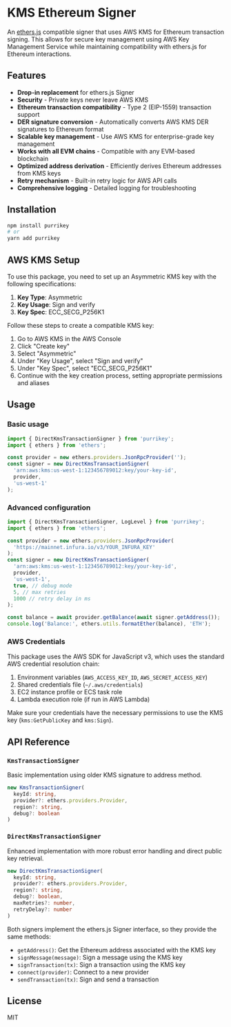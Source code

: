 # KMS Ethereum Signer

An [ethers.js](https://github.com/ethers-io/ethers.js/) compatible signer that uses AWS KMS for Ethereum transaction signing. This allows for secure key management using AWS Key Management Service while maintaining compatibility with ethers.js for Ethereum interactions.

## Features

- **Drop-in replacement** for ethers.js Signer
- **Security** - Private keys never leave AWS KMS
- **Ethereum transaction compatibility** - Type 2 (EIP-1559) transaction support
- **DER signature conversion** - Automatically converts AWS KMS DER signatures to Ethereum format
- **Scalable key management** - Use AWS KMS for enterprise-grade key management
- **Works with all EVM chains** - Compatible with any EVM-based blockchain
- **Optimized address derivation** - Efficiently derives Ethereum addresses from KMS keys
- **Retry mechanism** - Built-in retry logic for AWS API calls
- **Comprehensive logging** - Detailed logging for troubleshooting

## Installation

```bash
npm install purrikey
# or
yarn add purrikey
```

## AWS KMS Setup

To use this package, you need to set up an Asymmetric KMS key with the following specifications:

1. **Key Type**: Asymmetric
2. **Key Usage**: Sign and verify
3. **Key Spec**: ECC_SECG_P256K1

Follow these steps to create a compatible KMS key:

1. Go to AWS KMS in the AWS Console
2. Click "Create key"
3. Select "Asymmetric"
4. Under "Key Usage", select "Sign and verify"
5. Under "Key Spec", select "ECC_SECG_P256K1"
6. Continue with the key creation process, setting appropriate permissions and aliases

## Usage

### Basic usage

```typescript
import { DirectKmsTransactionSigner } from 'purrikey';
import { ethers } from 'ethers';

const provider = new ethers.providers.JsonRpcProvider('');
const signer = new DirectKmsTransactionSigner(
  'arn:aws:kms:us-west-1:123456789012:key/your-key-id',
  provider,
  'us-west-1'
);
```

### Advanced configuration

```typescript
import { DirectKmsTransactionSigner, LogLevel } from 'purrikey';
import { ethers } from 'ethers';

const provider = new ethers.providers.JsonRpcProvider(
  'https://mainnet.infura.io/v3/YOUR_INFURA_KEY'
);
const signer = new DirectKmsTransactionSigner(
  'arn:aws:kms:us-west-1:123456789012:key/your-key-id',
  provider,
  'us-west-1',
  true, // debug mode
  5, // max retries
  1000 // retry delay in ms
);

const balance = await provider.getBalance(await signer.getAddress());
console.log('Balance:', ethers.utils.formatEther(balance), 'ETH');
```

### AWS Credentials

This package uses the AWS SDK for JavaScript v3, which uses the standard AWS credential resolution chain:

1. Environment variables (`AWS_ACCESS_KEY_ID`, `AWS_SECRET_ACCESS_KEY`)
2. Shared credentials file (`~/.aws/credentials`)
3. EC2 instance profile or ECS task role
4. Lambda execution role (if run in AWS Lambda)

Make sure your credentials have the necessary permissions to use the KMS key (`kms:GetPublicKey` and `kms:Sign`).

## API Reference

### `KmsTransactionSigner`

Basic implementation using older KMS signature to address method.

```typescript
new KmsTransactionSigner(
  keyId: string,
  provider?: ethers.providers.Provider,
  region?: string,
  debug?: boolean
)
```

### `DirectKmsTransactionSigner`

Enhanced implementation with more robust error handling and direct public key retrieval.

```typescript
new DirectKmsTransactionSigner(
  keyId: string,
  provider?: ethers.providers.Provider,
  region?: string,
  debug?: boolean,
  maxRetries?: number,
  retryDelay?: number
)
```

Both signers implement the ethers.js Signer interface, so they provide the same methods:

- `getAddress()`: Get the Ethereum address associated with the KMS key
- `signMessage(message)`: Sign a message using the KMS key
- `signTransaction(tx)`: Sign a transaction using the KMS key
- `connect(provider)`: Connect to a new provider
- `sendTransaction(tx)`: Sign and send a transaction

## License

MIT

